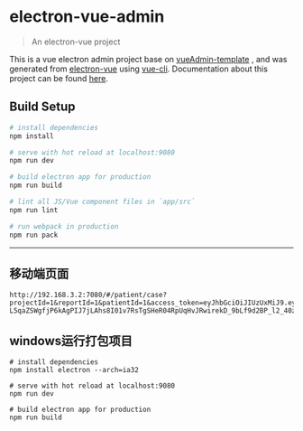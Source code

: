 # electron-vue-admin

> An electron-vue project

This is a vue electron admin project base on  [vueAdmin-template](https://github.com/PanJiaChen/vueAdmin-template) , and was generated from [electron-vue](https://github.com/SimulatedGREG/electron-vue) using [vue-cli](https://github.com/vuejs/vue-cli). Documentation about this project can be found [here](https://simulatedgreg.gitbooks.io/electron-vue/content/index.html).

## Build Setup

``` bash
# install dependencies
npm install

# serve with hot reload at localhost:9080
npm run dev

# build electron app for production
npm run build

# lint all JS/Vue component files in `app/src`
npm run lint

# run webpack in production
npm run pack
```
---


## 移动端页面

```
http://192.168.3.2:7080/#/patient/case?projectId=1&reportId=1&patientId=1&access_token=eyJhbGciOiJIUzUxMiJ9.eyJzdWIiOiJ1c2VyIiwiYXV0aCI6IlJPTEVfVVNFUiIsImV4cCI6MTU5MjUzOTE3OX0.6Ku5jT4T-L5qaZSWgfjP6kAgPIJ7jLAhs8I01v7RsTgSHeR04RpUqHvJRwirekD_9bLf9d2BP_l2_40zVVsd_w
```

## windows运行打包项目

```
# install dependencies
npm install electron --arch=ia32

# serve with hot reload at localhost:9080
npm run dev

# build electron app for production
npm run build
